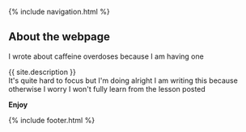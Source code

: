 {% include navigation.html %}
## About the webpage
I wrote about caffeine overdoses because I am having one

{{ site.description }}  
It's quite hard to focus but I'm doing alright    I am writing this because otherwise I worry I won't fully learn from the lesson posted

**Enjoy**

{% include footer.html %}
